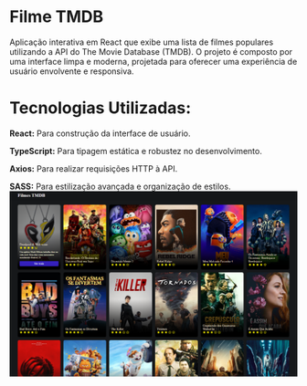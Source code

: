 # Filme TMDB
Aplicação interativa em React que exibe uma lista de filmes populares utilizando a API do The Movie Database (TMDB). O projeto é composto por uma interface limpa e moderna, projetada para oferecer uma experiência de usuário envolvente e responsiva.


# Tecnologias Utilizadas:

**React:** Para construção da interface de usuário.

**TypeScript:** Para tipagem estática e robustez no desenvolvimento.

**Axios:** Para realizar requisições HTTP à API.

**SASS:** Para estilização avançada e organização de estilos.
![Captura de Tela](image/filmes.PNG)

